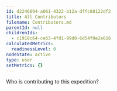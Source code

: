 ```yaml
---
id: d2246094-a061-4322-b12a-dffc88122df2
title: All Contributors
filename: Contributors.md
parentId: null
childrenIds:
  - c1918c64-ce63-4fd1-99d8-6d54f0e2e616
calculatedMetrics:
  readinessLevel: 0
nodeState: active
type: user
setMetrics: {}
---
```

Who is contributing to this expedition?